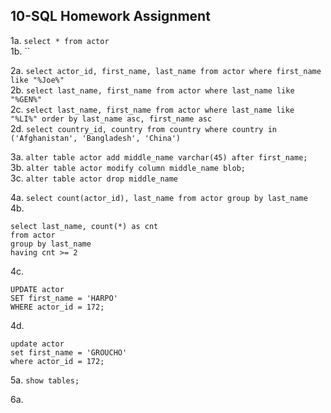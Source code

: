 ## 10-SQL Homework Assignment 

1a. `select * from actor`  
1b. ``

2a. `select actor_id, first_name, last_name from actor where first_name like "%Joe%"`  
2b. `select last_name, first_name from actor where last_name like "%GEN%"`  
2c. `select last_name, first_name from actor where last_name like "%LI%" order by last_name asc, first_name asc`  
2d. `select country_id, country from country where country in ('Afghanistan', 'Bangladesh', 'China')`  

3a. `alter table actor add middle_name varchar(45) after first_name;`  
3b. `alter table actor modify column middle_name blob;`  
3c. `alter table actor drop middle_name`  

4a. `select count(actor_id), last_name from actor group by last_name`  
4b. 
```  
select last_name, count(*) as cnt  
from actor  
group by last_name  
having cnt >= 2
```  
4c. 
```  
UPDATE actor  
SET first_name = 'HARPO'  
WHERE actor_id = 172;
```  
4d. 
```
update actor 
set first_name = 'GROUCHO'
where actor_id = 172;
```

5a. `show tables;`  

6a. 
